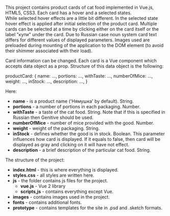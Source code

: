This project contains product cards  of cat food implemented in Vue.js, HTML5, CSS3. Each card has a hover and a selected states.  
While selected hover effects are a little bit different. In the selected state hover effect is applied after initial selection of the product card.
Multiple cards can be selected at a time by clicking either on the card itself or the label "купи" under the card. Due to Russian case noun system card text differs for different values of displayed parameters. Images used are preloaded during mounting of the application to the DOM element (to avoid their shimmer associated with their load).

Card information can be changed. Each card is a Vue component which accepts data object as a prop. Structure of this data object is the following:


productCard: {
            name: ...,
            portions: ...,
            withTaste: ...,
            numberOfMice: ...,
            weight: ...,
            inStock: ...,
            description: ...,
        }

Here:
* **name** - is a product name ('Нямушка' by default). String.
* **portions** - a number of portions in each packaging. Number.
* **withTaste** - a taste of the cat food. String. Note that if this is specified in Russian then Genitive should be used.
* **numberOfMice** - number of mice provided with the good. Number.
* **weight** - weight of the packaging. String.
* **inStock** - defines whether the good is in stock. Boolean. This parameter influences how card is displayed. If it equals to false, then card will be displayed as gray and clicking on it will have not effect.
* **description** - a brief description of the particular cat food. String.

The structure of the project:
* **index.html** - this is where everything is displayed.
* **styles.css** - all styles are written here.
* **js** - the folder contains js files for the project. 
  * **vue.js** - Vue 2 library
  * **scripts,js** - contains everything except Vue.
* **images** - contains images used in the project.
* **fonts** - contains additional fonts.
* **prototype** - contains templates for the site in .psd and .sketch formats.